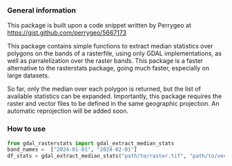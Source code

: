### General information

This package is built upon a code snippet written by Perrygeo at https://gist.github.com/perrygeo/5667173

This package contains simple functions to extract median statistics over polygons on the bands of a rasterfile, using only GDAL implementations, as well as parralelization over the raster bands. This package is a faster alternative to the rasterstats package, going much faster, especially on large datasets.

So far, only the median over each polygon is returned, but the list of available statistics can be expanded. Importantly, this package requires the raster and vector files to be defined in the same geographic projection. An automatic reprojection will be added soon.

### How to use

```python
from gdal_rasterstats import gdal_extract_median_stats
band_names =  ["2024-01-01", "2024-02-01"]
df_stats = gdal_extract_median_stats("path/to/raster.tif", "path/to/vector.shp", band_names, num_workers=16)
```